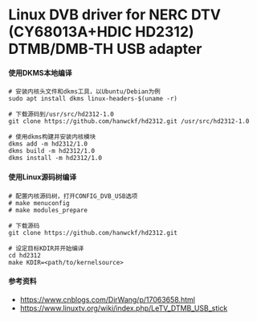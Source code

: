 # Linux DVB driver for NERC DTV (CY68013A+HDIC HD2312) DTMB/DMB-TH USB adapter

#### 使用DKMS本地编译

```shell
# 安装内核头文件和dkms工具，以Ubuntu/Debian为例
sudo apt install dkms linux-headers-$(uname -r)

# 下载源码到/usr/src/hd2312-1.0
git clone https://github.com/hanwckf/hd2312.git /usr/src/hd2312-1.0

# 使用dkms构建并安装内核模块
dkms add -m hd2312/1.0
dkms build -m hd2312/1.0
dkms install -m hd2312/1.0
```

#### 使用Linux源码树编译

```shell
# 配置内核源码树，打开CONFIG_DVB_USB选项
# make menuconfig
# make modules_prepare

# 下载源码
git clone https://github.com/hanwckf/hd2312.git 

# 设定目标KDIR并开始编译
cd hd2312
make KDIR=<path/to/kernelsource>
```

#### 参考资料
- https://www.cnblogs.com/DirWang/p/17063658.html
- https://www.linuxtv.org/wiki/index.php/LeTV_DTMB_USB_stick
